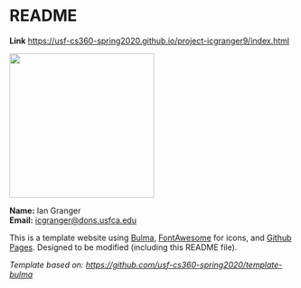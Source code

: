 # README

**Link** <https://usf-cs360-spring2020.github.io/project-icgranger9/index.html>

<img src="https://usf-cs360-spring2020.github.io/web-icgranger9/granger_profile.jpg" width="256px">

**Name:** Ian Granger   
**Email:** <icgranger@dons.usfca.edu>

This is a template website using [Bulma](https://bulma.io/), [FontAwesome](https://origin.fontawesome.com/) for icons, and [Github Pages](). Designed to be modified (including this README file).

*Template based on: <https://github.com/usf-cs360-spring2020/template-bulma>*
